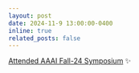 ```yaml
---
layout: post
date: 2024-11-9 13:00:00-0400
inline: true
related_posts: false
---
```


[Attended AAAI Fall-24 Symposium](https://www.linkedin.com/posts/aiassurance_aaai-deeplearning-computervision-activity-7260790585307852800-TTRJ?utm_source=share&utm_medium=member_desktop) :sparkles: